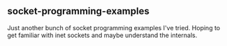 ## socket-programming-examples
Just another bunch of socket programming examples I've tried.
Hoping to get familiar with inet sockets and maybe understand the internals.
